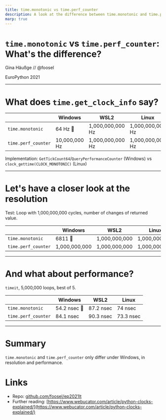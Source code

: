 ```yaml
---
title: time.monotonic vs time.perf_counter
description: A look at the difference between time.monotonic and time.perf_counter across platforms
marp: true
---
```


<!-- class: invert -->

# `time.monotonic` vs `time.perf_counter`: What's the difference?

Gina Häußge // @foosel

EuroPython 2021

---

# What does `time.get_clock_info` say?

|                  | Windows | WSL2 | Linux |
| ---------------- | -------- | ---- | ----- |
| `time.monotonic`    | 64 Hz 👀 | 1,000,000,000 Hz | 1,000,000,000 Hz |
| `time.perf_counter` | 10,000,000 Hz | 1,000,000,000 Hz | 1,000,000,000 Hz |

Implementation: `GetTickCount64`/`QueryPerformanceCounter` (Windows) vs `clock_gettime(CLOCK_MONOTONIC)` (Linux)

---

# Let's have a closer look at the resolution

Test: Loop with 1,000,000,000 cycles, number of changes of returned value.

|                     | Windows       | WSL2          | Linux         |
| ------------------- | ------------- | ------------- | ------------- |
| `time.monotonic`    | 6811 👀         | 1,000,000,000 | 1,000,000,000 |
| `time.perf_counter` | 1,000,000,000 | 1,000,000,000 | 1,000,000,000 |

---

# And what about performance?

`timeit`, 5,000,000 loops, best of 5.

|                     | Windows   | WSL2      | Linux     |
| ------------------- | --------- | ----------| --------- |
| `time.monotonic`    | 54.2 nsec 👀 | 87.2 nsec | 74 nsec   |
| `time.perf_counter` | 84.1 nsec | 90.3 nsec | 73.3 nsec |

---

# Summary

`time.monotonic` and `time.perf_counter` only differ under Windows, in resolution and performance.

# Links

  - Repo: [github.com/foosel/ep2021lt](https://github.com/foosel/ep2021lt)
  - Further reading: [https://www.webucator.com/article/python-clocks-explained/](https://www.webucator.com/article/python-clocks-explained/)
